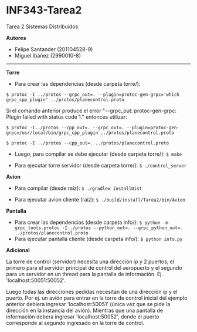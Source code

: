 # INF343-Tarea2
Tarea 2 Sistemas Distribuidos

__Autores__
* Felipe Santander (201104528-9)
* Miguel Ibáñez (2990010-8)

---

__Torre__
* Para crear las dependencias (desde carpeta torre/):

`$ protoc -I ../protos --grpc_out=. --plugin=protoc-gen-grpc='which grpc_cpp_plugin' ../protos/planecontrol.proto`
 
 Si el comando anterior produce el error "--grpc_out: protoc-gen-grpc: Plugin failed with status code 1." entonces utilizar:

`$ protoc -I../protos --cpp_out=. --grpc_out=. --plugin=protoc-gen-grpc=/usr/local/bin/grpc_cpp_plugin ../protos/planecontrol.proto`

`$ protoc -I ../protos --cpp_out=. ../protos/planecontrol.proto`


* Luego, para compilar se debe ejecutar (desde carpeta torre/):
`$ make`

* Para ejecutar torre servidor (desde carpeta torre/): 
`$ ./control_server`

__Avion__

* Para compilar (desde raíz): 
`$ ./gradlew installDist`

* Para ejecutar avion cliente (raíz): 
`$ ./build/install/Tarea2/bin/Avion`

__Pantalla__

* Para crear las dependencias (desde carpeta info/):
`$ python -m grpc_tools.protoc -I../protos --python_out=. --grpc_python_out=. ../protos/planecontrol.proto`
* Para ejecutar pantalla cliente (desde carpeta info/):
`$ python info.py`

__Adicional__

La torre de control (servidor) necesita una dirección ip y 2 puertos, el primero para el servidor principal de control del aeropuerto y el segundo para un servidor en un thread para la pantalla de información. Ej. 'localhost:50051:50052'.

Luego todas las direcciones pedidas necesitan de una dirección ip y el puerto. Por ej. un avión para entrar en la torre de control inicial del ejemplo anterior debiera ingresar 'localhost:50051' (única vez que se pide la dirección en la instancia del avión). Mientras que una pantalla de información debera ingresar 'localhost:50052', donde el puerto corresponde al segundo ingresado en la torre de control.

